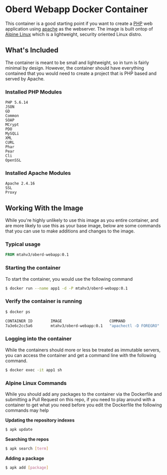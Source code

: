# Oberd Webapp Docker Container

This container is a good starting point if you want to create a [PHP](https://www.php.net) web application using [apache](http://apache.org/) as the webserver. The image is built ontop of [Alpine Linux](http://www.alpinelinux.org/) which is a lightweight, security oriented Linux distro.

## What's Included

The container is meant to be small and lightweight, so in turn is fairly minimal by design. However, the container should have everything contained that you would need to create a project that is PHP based and served by Apache.

### Installed PHP Modules

    PHP 5.6.14
    JSON
    GD
    Common
    SOAP
    MCrypt
    PDO
    MySQLi
    XML
    CURL
    Phar
    Pear
    Cli
    OpenSSL


### Installed Apache Modules


    Apache 2.4.16
    SSL
    Proxy
    
## Working With the Image

While you're highly unlikely to use this image as you entire container, and are more likely to use this as your base image, below are some commands that you can use to 
make additions and changes to the image.

### Typical usage
```Dockerfile
FROM mtahv3/oberd-webapp:0.1
```

### Starting the container

To start the container, you would use the following command

```sh
$ docker run --name app1 -d -P mtahv3/oberd-webapp:0.1
```
### Verify the container is running

```sh
$ docker ps

CONTAINER ID        IMAGE                     COMMAND                  CREATED             STATUS              PORTS                                           NAMES
7a3e6c2cc5a6        mtahv3/oberd-webapp:0.1   "apachectl -D FOREGRO"   4 seconds ago       Up 3 seconds        0.0.0.0:32775->80/tcp, 0.0.0.0:32774->443/tcp   app1
```

### Logging into the container

While the containers should more or less be treated as immutable servers, you can access the container and get a command line with the following command.

```sh
$ docker exec -it app1 sh
```

### Alpine Linux Commands

While you should add any packages to the container via the Dockerfile and submitting a Pull Request on this repo, if you need to play around with a container to get what you need before you edit the Dockerfile the following commands may help

**Updating the repository indexes**
```sh
$ apk update
```

**Searching the repos**
```sh
$ apk search [term]
```
**Adding a package**
```sh
$ apk add [package]
```